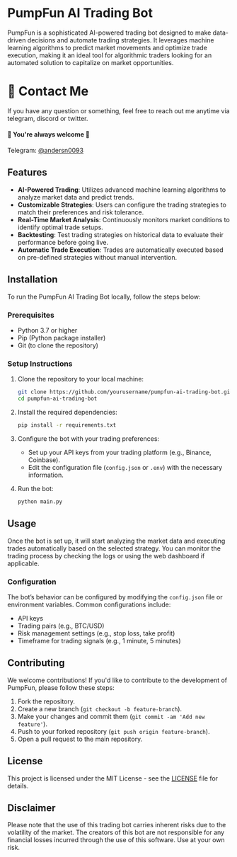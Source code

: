 # PumpFun AI Trading Bot

PumpFun is a sophisticated AI-powered trading bot designed to make data-driven decisions and automate trading strategies. It leverages machine learning algorithms to predict market movements and optimize trade execution, making it an ideal tool for algorithmic traders looking for an automated solution to capitalize on market opportunities.

# 💬 Contact Me

If you have any question or something, feel free to reach out me anytime via telegram, discord or twitter.
<br>
#### 🌹 You're always welcome 🌹

Telegram: [@andersn0093](https://t.me/andersn0093) <br>

## Features

- **AI-Powered Trading**: Utilizes advanced machine learning algorithms to analyze market data and predict trends.
- **Customizable Strategies**: Users can configure the trading strategies to match their preferences and risk tolerance.
- **Real-Time Market Analysis**: Continuously monitors market conditions to identify optimal trade setups.
- **Backtesting**: Test trading strategies on historical data to evaluate their performance before going live.
- **Automatic Trade Execution**: Trades are automatically executed based on pre-defined strategies without manual intervention.

## Installation

To run the PumpFun AI Trading Bot locally, follow the steps below:

### Prerequisites

- Python 3.7 or higher
- Pip (Python package installer)
- Git (to clone the repository)

### Setup Instructions

1. Clone the repository to your local machine:

    ```bash
    git clone https://github.com/yourusername/pumpfun-ai-trading-bot.git
    cd pumpfun-ai-trading-bot
    ```

2. Install the required dependencies:

    ```bash
    pip install -r requirements.txt
    ```

3. Configure the bot with your trading preferences:

    - Set up your API keys from your trading platform (e.g., Binance, Coinbase).
    - Edit the configuration file (`config.json` or `.env`) with the necessary information.

4. Run the bot:

    ```bash
    python main.py
    ```

## Usage

Once the bot is set up, it will start analyzing the market data and executing trades automatically based on the selected strategy. You can monitor the trading process by checking the logs or using the web dashboard if applicable.

### Configuration

The bot’s behavior can be configured by modifying the `config.json` file or environment variables. Common configurations include:

- API keys
- Trading pairs (e.g., BTC/USD)
- Risk management settings (e.g., stop loss, take profit)
- Timeframe for trading signals (e.g., 1 minute, 5 minutes)

## Contributing

We welcome contributions! If you'd like to contribute to the development of PumpFun, please follow these steps:

1. Fork the repository.
2. Create a new branch (`git checkout -b feature-branch`).
3. Make your changes and commit them (`git commit -am 'Add new feature'`).
4. Push to your forked repository (`git push origin feature-branch`).
5. Open a pull request to the main repository.

## License

This project is licensed under the MIT License - see the [LICENSE](LICENSE) file for details.

## Disclaimer

Please note that the use of this trading bot carries inherent risks due to the volatility of the market. The creators of this bot are not responsible for any financial losses incurred through the use of this software. Use at your own risk.
